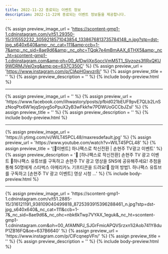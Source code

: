 ```yaml
---
title: 2022-11-22 종료되는 이벤트 정보
description: 2022-11-22에 종료되는 이벤트 정보들을 제공합니다.
---
```

{% assign preview_image_url = 'https://scontent-gmp1-1.cdninstagram.com/v/t51.29350-15/315552232_3059218571043854_1338676813735784148_n.jpg?stp=dst-jpg_s640x640&amp;_nc_cat=111&amp;ccb=1-7&amp;_nc_sid=8ae9d6&amp;_nc_ohc=TQqk7e4mBmAAX_6THX5&amp;_nc_ht=scontent-gmp1-1.cdninstagram.com&amp;oh=00_AfDwljXpSoccVmM5T1_Slyzozs3fIRxQKU9WDRMJVejOxg&amp;oe=637C350C' %}
{% assign preview_url = 'https://www.instagram.com/p/ClApHGwvzr8/' %}
{% assign preview_title = '' %}
{% assign preview_description = '' %}
{% include body-preview.html %}
<hr>{% assign preview_image_url = '' %}
{% assign preview_url = 'https://www.facebook.com/ilhwastory/posts/pfbid021bEUF9pvE7QLb2LnSzNoqPtx6W1ejqSnjvg5oPpuX2yB3wFkkfw7PDWUoGCCbJZsl' %}
{% assign preview_title = '' %}
{% assign preview_description = '' %}
{% include body-preview.html %}
<hr>{% assign preview_image_url = 'https://i.ytimg.com/vi/WILT45PCL48/maxresdefault.jpg' %}
{% assign preview_url = 'https://www.youtube.com/watch?v=WILT45PCL48' %}
{% assign preview_title = '[🎉이벤트]  하나팩스로 착신전환   |   손현주 TV광고 이벤트' %}
{% assign preview_description = '🎁 [하나팩스로 착신전환] 손현주 TV 광고 이벤트 🎁하나팩스 유튜브를 구독하고 손현주 TV 광고 영상을 SNS에 공유해주세요! 추첨을 통해 50명에게 스타벅스 아메리카노 기프티콘을 드려요!📢 참여 방법1. 하나팩스 유튜브를 구독하고 [손현주 TV 광고 이벤트] 영상 시청  ...' %}
{% include body-preview.html %}
<hr>{% assign preview_image_url = 'https://scontent-gmp1-1.cdninstagram.com/v/t51.2885-15/316121191_938109040499818_8725393915396288461_n.jpg?stp=dst-jpg_s640x640&amp;_nc_cat=111&amp;ccb=1-7&amp;_nc_sid=8ae9d6&amp;_nc_ohc=nbk6kTwp7VYAX_1eguk&amp;_nc_ht=scontent-gmp1-1.cdninstagram.com&amp;oh=00_AfAMNPJ_SJGrFmicAPQVSrzxn1i2Aob741Y8duP1ZB16FQ&amp;oe=637B6640' %}
{% assign preview_url = 'https://www.instagram.com/p/ClFcqnepVFn/' %}
{% assign preview_title = '' %}
{% assign preview_description = '' %}
{% include body-preview.html %}